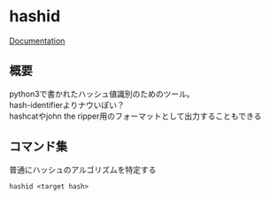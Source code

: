 # hashid
[Documentation](https://github.com/psypanda/hashID)

## 概要
python3で書かれたハッシュ値識別のためのツール。  
hash-identifierよりナウいぽい？  
hashcatやjohn the ripper用のフォーマットとして出力することもできる

## コマンド集

普通にハッシュのアルゴリズムを特定する
```
hashid <target hash>
```